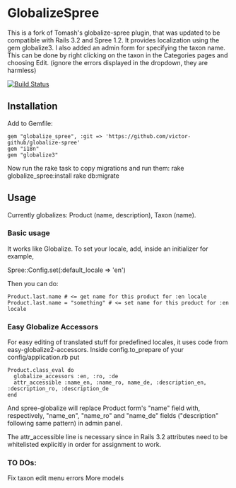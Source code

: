 # GlobalizeSpree

This is a fork of Tomash's globalize-spree plugin, that was updated to be compatible with Rails 3.2 and Spree 1.2. 
It provides localization using the gem globalize3.
I also added an admin form for specifying the taxon name. This can be done by right clicking on the taxon in the Categories pages and choosing Edit. (ignore the errors displayed in the dropdown, they are harmless)

[![Build Status](https://secure.travis-ci.org/tomash/globalize-spree.png)](http://travis-ci.org/tomash/globalize-spree)



## Installation

Add to Gemfile:

    gem "globalize_spree", :git => 'https://github.com/victor-github/globalize-spree'
    gem "i18n"
    gem "globalize3"

Now run the rake task to copy migrations and run them:
    rake globalize_spree:install
    rake db:migrate


## Usage

Currently globalizes: Product (name, description), Taxon (name).

### Basic usage

It works like Globalize. To set your locale, add, inside an initializer for example,

Spree::Config.set(:default_locale => 'en') 

Then you can do:

    Product.last.name # <= get name for this product for :en locale
    Product.last.name = "something" # <= set name for this product for :en locale

### Easy Globalize Accessors

For easy editing of translated stuff for predefined locales, it uses code from easy-globalize2-accessors. Inside config.to_prepare of your config/application.rb put

    Product.class_eval do
      globalize_accessors :en, :ro, :de
      attr_accessible :name_en, :name_ro, name_de, :description_en, :description_ro, :description_de
    end

And spree-globalize will replace Product form's "name" field with, respectively, "name_en", "name_ro" and "name_de" fields ("description" following same pattern) in admin panel. 

The attr_accessible line is necessary since in Rails 3.2 attributes need to be whitelisted explicitly in order for assignment to work.

### TO DOs:
  Fix taxon edit menu errors
  More models
